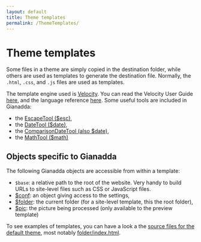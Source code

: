 ```yaml
---
layout: default
title: Theme templates
permalink: /ThemeTemplates/
---
```

# Theme templates

Some files in a theme are simply copied in the destination folder, while others are used as templates to generate the destination file. Normally, the `.html`, `.css`, and `.js` files are used as templates.

The template engine used is [Velocity](http://velocity.apache.org/). You can read the Velocity User Guide [here](http://velocity.apache.org/engine/releases/velocity-1.7/user-guide.html), and the language reference [here](http://velocity.apache.org/engine/releases/velocity-1.7/vtl-reference-guide.html). Some useful tools are included in Gianadda:

* the [EscapeTool ($esc)](http://velocity.apache.org/tools/releases/2.0/javadoc/org/apache/velocity/tools/generic/EscapeTool.html),
* the [DateTool ($date)](http://velocity.apache.org/tools/releases/2.0/javadoc/org/apache/velocity/tools/generic/DateTool.html),
* the [ComparisonDateTool (also $date)](http://velocity.apache.org/tools/releases/2.0/javadoc/org/apache/velocity/tools/generic/ComparisonDateTool.html),
* the [MathTool ($math)](http://velocity.apache.org/tools/releases/2.0/javadoc/org/apache/velocity/tools/generic/MathTool.html)

## Objects specific to Gianadda

The following Gianadda objects are accessible from within a template:

* `$base`: a relative path to the root of the website. Very handy to build URLs to site-level files such as
CSS or JavaScript files.
* [$conf](/ConfStructure/): an object giving access to the settings,
* [$folder](/FolderStructure/): the current folder (for a site-level template, this the root folder),
* [$pic](/PictureStructure/): the picture being processed (only available to the preview template)

To see examples of templates, you can have a look a the [source files for the default theme](https://github.com/robbyn/gianadda/tree/master/res/themes/default), most notably [folder/index.html](https://github.com/robbyn/gianadda/blob/master/res/themes/default/folder/index.html).
